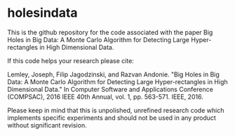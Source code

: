 # holesindata

This is the github repository for the code associated with the paper Big Holes in Big Data: A Monte Carlo Algorithm for Detecting Large Hyper-rectangles in High Dimensional Data.

If this code helps your research please cite:

Lemley, Joseph, Filip Jagodzinski, and Razvan Andonie. "Big Holes in Big Data: A Monte Carlo Algorithm for Detecting Large Hyper-rectangles in High Dimensional Data." In Computer Software and Applications Conference (COMPSAC), 2016 IEEE 40th Annual, vol. 1, pp. 563-571. IEEE, 2016.

Please keep in mind that this is unpolished, unrefined research code which implements specific experiments and should not be used in any product without significant revision. 
